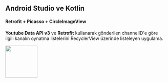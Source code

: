 ## Android Studio ve Kotlin
#### Retrofit + Picasso + CircleImageView

**Youtube Data API v3** ve **Retrofit** kullanarak gönderilen channelID'e göre ilgili kanalın oynatma listelerini RecyclerView üzerinde listeleyen uygulama.

<img src="https://i.hizliresim.com/1pDLv5.png" width="100" height="100"/>
